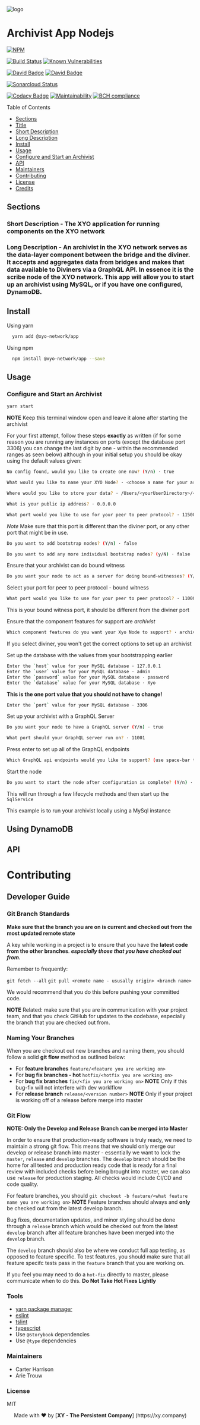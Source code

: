 
[logo]: https://cdn.xy.company/img/brand/XY_Logo_GitHub.png

![logo]

# Archivist App Nodejs

[![NPM](https://nodei.co/npm/@xyo-network/app.png)](https://nodei.co/npm/@xyo-network/app/) 

[![Build Status](https://travis-ci.com/XYOracleNetwork/app-xyo-nodejs.svg?branch=develop)](https://travis-ci.com/XYOracleNetwork/app-xyo-nodejs)
[![Known Vulnerabilities](https://snyk.io/test/github/XYOracleNetwork/app-xyo-nodejs/badge.svg)](https://snyk.io/test/github/XYOracleNetwork/app-xyo-nodejs)

[![David Badge](https://david-dm.org/xyoraclenetwork/app-xyo-nodejs/status.svg)](https://david-dm.org/xyoraclenetwork/app-xyo-nodejs) [![David Badge](https://david-dm.org/xyoraclenetwork/app-xyo-nodejs/dev-status.svg)](https://david-dm.org/xyoraclenetwork/app-xyo-nodejs)

[![Sonarcloud Status](https://sonarcloud.io/api/project_badges/measure?project=XYOracleNetwork_sdk-ble-android&metric=alert_status)](https://sonarcloud.io/dashboard?id=XYOracleNetwork_sdk-ble-android)

[![Codacy Badge](https://api.codacy.com/project/badge/Grade/1f31c7fa87694b8eab91a2d71f74b697)](https://www.codacy.com/app/arietrouw/app-xyo-nodejs?utm_source=github.com&amp;utm_medium=referral&amp;utm_content=XYOracleNetwork/app-xyo-nodejs&amp;utm_campaign=Badge_Grade) [![Maintainability](https://api.codeclimate.com/v1/badges/f3dd4f4d35e1bd9eeabc/maintainability)](https://codeclimate.com/github/XYOracleNetwork/app-xyo-nodejs/maintainability)
[![BCH compliance](https://bettercodehub.com/edge/badge/XYOracleNetwork/app-xyo-nodejs?branch=master)](https://bettercodehub.com/)

Table of Contents

- [Sections](#sections)
- [Title](#Archivist-App-Nodejs)
- [Short Description](#short-description)
- [Long Description](#long-description)
- [Install](#install)
- [Usage](#usage)
- [Configure and Start an Archivist](#configure-and-start-an-archivist)
- [API](#api)
- [Maintainers](#maintainers)
- [Contributing](#contributing)
- [License](#license)
- [Credits](#credits)

## Sections

### Short Description - The XYO application for running components on the XYO network

### Long Description - An archivist in the XYO network serves as the data-layer component between the bridge and the diviner. It accepts and aggregates data from bridges and makes that data available to Diviners via a GraphQL API. In essence it is the scribe node of the XYO network. This app will allow you to start up an archivist using MySQL, or if you have one configured, DynamoDB.

## Install

Using yarn 

```sh
  yarn add @xyo-network/app
```

Using npm

```sh
  npm install @xyo-network/app --save
```

## Usage

### Configure and Start an Archivist

```sh
yarn start
```

**NOTE** Keep this terminal window open and leave it alone after starting the archivist

For your first attempt, follow these steps **exactly** as written (if for some reason you are running any instances on ports (except the database port 3306) you can change the last digit by one - within the recommended ranges as seen below) although in your initial setup you should be okay using the default values given:

```sh
No config found, would you like to create one now? (Y/n) · true
``` 

```sh
What would you like to name your XYO Node? · <choose a name for your archivist>
```

```sh
Where would you like to store your data? · /Users/<yourUserDirectory>/<yourProjectDirectory>/sdk-core-nodejs/packages/app/node-data
```

```sh
What is your public ip address? · 0.0.0.0
```

```sh
What port would you like to use for your peer to peer protocol? · 11500
``` 
*Note* Make sure that this port is different than the diviner port, or any other port that might be in use. 

```sh 
Do you want to add bootstrap nodes? (Y/n) · false
```

```sh
Do you want to add any more individual bootstrap nodes? (y/N) · false
```

Ensure that your archivist can do bound witness
```sh
Do you want your node to act as a server for doing bound-witnesses? (Y/n) · true
```

Select your port for peer to peer protocol - bound witness
```sh 
What port would you like to use for your peer to peer protocol? · 11000
``` 

This is your bound witness port, it should be different from the diviner port

Ensure that the component features for support are *archivist*
```sh
Which component features do you want your Xyo Node to support? · archivist
``` 

If you select diviner, you won't get the correct options to set up an archivist

Set up the database with the values from your bootstrapping earlier
```sh
Enter the `host` value for your MySQL database · 127.0.0.1
Enter the `user` value for your MySQL database · admin
Enter the `password` value for your MySQL database · password
Enter the `database` value for your MySQL database · Xyo
```
**This is the one port value that you should not have to change!**
```sh
Enter the `port` value for your MySQL database · 3306
```

Set up your archivist with a GraphQL Server
```sh
Do you want your node to have a GraphQL server (Y/n) · true
```
```sh
What port should your GraphQL server run on? · 11001
```

Press enter to set up all of the GraphQL endpoints
```sh
Which GraphQL api endpoints would you like to support? (use space-bar to toggle selection. Press enter once finished) · about, blockByHash, blockList, intersections, blocksByPublicKey, entities
```

Start the node
```sh
Do you want to start the node after configuration is complete? (Y/n) · true
```

This will run through a few lifecycle methods and then start up the `SqlService`

This example is to run your archivist locally using a MySql instance

## Using DynamoDB

## API

# Contributing

## Developer Guide

### Git Branch Standards

**Make sure that the branch you are on is current and checked out from the most updated remote state**

A key while working in a project is to ensure that you have the **latest code from the other branches**. ***especially those that you have checked out from.*** 

Remember to frequently: 

`git fetch --all`
`git pull <remote name - ususally origin> <branch name>`

We would recommend that you do this before pushing your committed code. 

**NOTE** Related: make sure that you are in communication with your project team, and that you check GitHub for updates to the codebase, especially the branch that you are checked out from. 

### Naming Your Branches

When you are checkout out new branches and naming them, you should follow a solid **git flow** method as outlined below: 
- For **feature branches** `feature/<feature you are working on>`
- For **bug fix branches - hot** `hotfix/<hotfix you are working on>`
- For **bug fix branches** `fix/<fix you are working on>` **NOTE** Only if this bug-fix will not interfere with dev worklflow
- For **release branch** `release/<version number>` **NOTE** Only if your project is working off of a release before merge into master

### Git Flow

**NOTE: Only the Develop and Release Branch can be merged into Master**

In order to ensure that production-ready software is truly ready, we need to maintain a strong git flow. This means that we should only merge our develop or release branch into master - essentially we want to lock the `master`, `release` and `develop` branches. The `develop` branch should be the home for all tested and production ready code that is ready for a final review with included checks before being brought into master, we can also use `release` for production staging. All checks would include CI/CD and code quality. 

For feature branches, you should `git checkout -b feature/<what feature name you are working on>`
**NOTE** Feature branches should always and **only** be checked out from the latest develop branch. 

Bug fixes, documentation updates, and minor styling should be done through a `release` branch which would be checked out from the latest `develop` branch after all feature branches have been merged into the `develop` branch.

The `develop` branch should also be where we conduct full app testing, as opposed to feature specific. To test features, you should make sure that all feature specifc tests pass in the `feature` branch that you are working on.

If you feel you may need to do a `hot-fix` directly to master, please communicate when to do this. **Do Not Take Hot Fixes Lightly**

### Tools

- [yarn package manager](https://yarnpkg.com/en/)
- [eslint](https://eslint.org/)
- [tslint](https://palantir.github.io/tslint/)
- [typescript](https://www.typescriptlang.org/)
- Use `@storybook` dependencies 
- Use `@type` dependencies

### Maintainers
- Carter Harrison
- Arie Trouw

### License 

MIT

<p align="center">Made with  ❤️  by [<b>XY - The Persistent Company</b>] (https://xy.company)</p>

